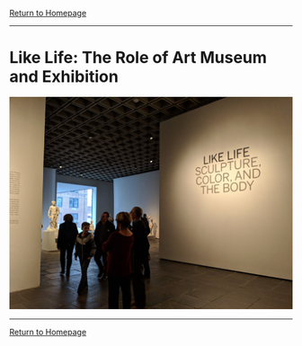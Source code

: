 [Return to Homepage](https://timmypoyu.github.io)
- - - -
# Like Life: The Role of Art Museum and Exhibition
![image of painting](https://github.com/Timmypoyu/Timmypoyu.github.io/blob/master/ArtMemo2/IMG_20180330_164726.jpg?raw=true)


- - - -
[Return to Homepage](https://timmypoyu.github.io)
